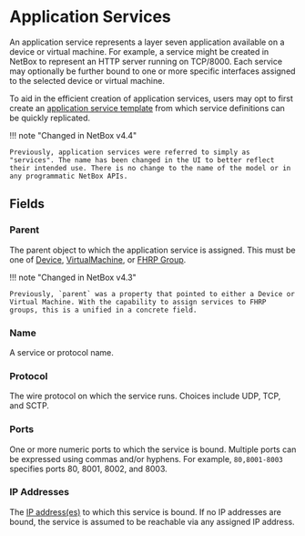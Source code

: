 # Application Services

An application service represents a layer seven application available on a device or virtual machine. For example, a service might be created in NetBox to represent an HTTP server running on TCP/8000. Each service may optionally be further bound to one or more specific interfaces assigned to the selected device or virtual machine.

To aid in the efficient creation of application services, users may opt to first create an [application service template](./servicetemplate.md) from which service definitions can be quickly replicated.

!!! note "Changed in NetBox v4.4"

    Previously, application services were referred to simply as "services". The name has been changed in the UI to better reflect their intended use. There is no change to the name of the model or in any programmatic NetBox APIs.

## Fields

### Parent

The parent object to which the application service is assigned. This must be one of [Device](../dcim/device.md),
[VirtualMachine](../virtualization/virtualmachine.md), or [FHRP Group](./fhrpgroup.md).

!!! note "Changed in NetBox v4.3"

    Previously, `parent` was a property that pointed to either a Device or Virtual Machine. With the capability to assign services to FHRP groups, this is a unified in a concrete field.

### Name

A service or protocol name.

### Protocol

The wire protocol on which the service runs. Choices include UDP, TCP, and SCTP.

### Ports

One or more numeric ports to which the service is bound. Multiple ports can be expressed using commas and/or hyphens. For example, `80,8001-8003` specifies ports 80, 8001, 8002, and 8003.

### IP Addresses

The [IP address(es)](./ipaddress.md) to which this service is bound. If no IP addresses are bound, the service is assumed to be reachable via any assigned IP address.
